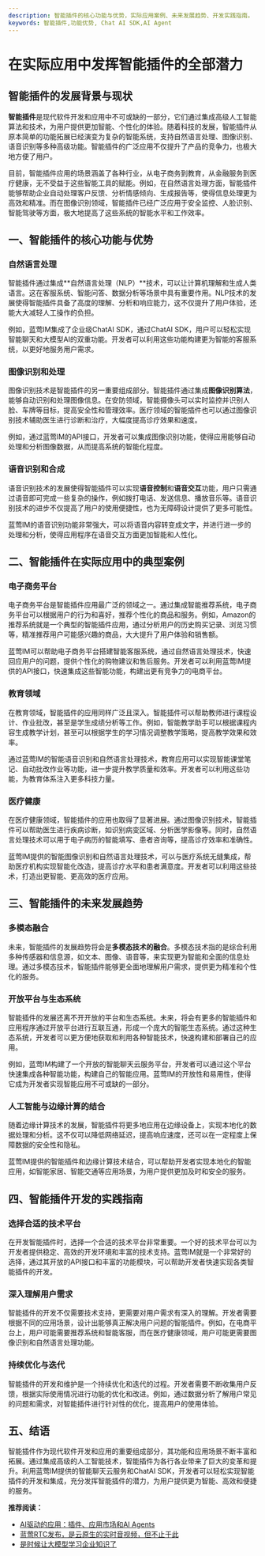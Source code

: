 ```yaml
---
description: 智能插件的核心功能与优势，实际应用案例、未来发展趋势、开发实践指南。
keywords: 智能插件,功能优势, Chat AI SDK,AI Agent
---
```

# 在实际应用中发挥智能插件的全部潜力

## 智能插件的发展背景与现状

**智能插件**是现代软件开发和应用中不可或缺的一部分，它们通过集成高级人工智能算法和技术，为用户提供更加智能、个性化的体验。随着科技的发展，智能插件从原本简单的功能拓展已经演变为复杂的智能系统，支持自然语言处理、图像识别、语音识别等多种高级功能。智能插件的广泛应用不仅提升了产品的竞争力，也极大地方便了用户。

目前，智能插件应用的场景涵盖了各种行业，从电子商务到教育，从金融服务到医疗健康，无不受益于这些智能工具的赋能。例如，在自然语言处理方面，智能插件能够帮助企业自动处理客户反馈、分析情感倾向、生成报告等，使得信息处理更为高效和精准。而在图像识别领域，智能插件已经广泛应用于安全监控、人脸识别、智能驾驶等方面，极大地提高了这些系统的智能水平和工作效率。

## 一、智能插件的核心功能与优势

### 自然语言处理

智能插件通过集成**自然语言处理（NLP）**技术，可以让计算机理解和生成人类语言。这在客服系统、智能问答、数据分析等场景中具有重要作用。NLP技术的发展使得智能插件具备了高度的理解、分析和响应能力，这不仅提升了用户体验，还能大大减轻人工操作的负担。

例如，蓝莺IM集成了企业级ChatAI SDK，通过ChatAI SDK，用户可以轻松实现智能聊天和大模型AI的双重功能。开发者可以利用这些功能构建更为智能的客服系统，以更好地服务用户需求。

### 图像识别和处理

图像识别技术是智能插件的另一重要组成部分。智能插件通过集成**图像识别算法**，能够自动识别和处理图像信息。在安防领域，智能摄像头可以实时监控并识别人脸、车牌等目标，提高安全性和管理效率。医疗领域的智能插件也可以通过图像识别技术辅助医生进行诊断和治疗，大幅度提高诊疗效果和速度。

例如，通过蓝莺IM的API接口，开发者可以集成图像识别功能，使得应用能够自动处理和分析图像数据，从而提高系统的智能化程度。

### 语音识别和合成

语音识别技术的发展使得智能插件可以实现**语音控制**和**语音交互**功能，用户只需通过语音即可完成一些复杂的操作，例如拨打电话、发送信息、播放音乐等。语音识别技术的进步不仅提高了用户的使用便捷性，也为无障碍设计提供了更多可能性。

蓝莺IM的语音识别功能非常强大，可以将语音内容转变成文字，并进行进一步的处理和分析，使得应用程序在语音交互方面更加智能和人性化。

## 二、智能插件在实际应用中的典型案例

### 电子商务平台

电子商务平台是智能插件应用最广泛的领域之一。通过集成智能推荐系统，电子商务平台可以根据用户的行为和喜好，推荐个性化的商品和服务。例如，Amazon的推荐系统就是一个典型的智能插件应用，通过分析用户的历史购买记录、浏览习惯等，精准推荐用户可能感兴趣的商品，大大提升了用户体验和销售额。

蓝莺IM可以帮助电子商务平台搭建智能客服系统，通过自然语言处理技术，快速回应用户的问题，提供个性化的购物建议和售后服务。开发者可以利用蓝莺IM提供的API接口，快速集成这些智能功能，构建出更有竞争力的电商平台。

### 教育领域

在教育领域，智能插件的应用同样广泛且深入。智能插件可以帮助教师进行课程设计、作业批改，甚至是学生成绩分析等工作。例如，智能教学助手可以根据课程内容生成教学计划，甚至可以根据学生的学习情况调整教学策略，提高教学效果和效率。

通过蓝莺IM的智能语音识别和自然语言处理技术，教育应用可以实现智能课堂笔记、自动批改作业等功能，进一步提升教学质量和效率。开发者可以利用这些功能，为教育体系注入更多科技力量。

### 医疗健康

在医疗健康领域，智能插件的应用也取得了显著进展。通过图像识别技术，智能插件可以帮助医生进行疾病诊断，如识别病变区域、分析医学影像等。同时，自然语言处理技术可以用于电子病历的智能填写、患者咨询等，提高诊疗效率和准确性。

蓝莺IM提供的智能图像识别和自然语言处理技术，可以与医疗系统无缝集成，帮助医疗机构实现智能化改造，提高诊疗水平和患者满意度。开发者可以利用这些技术，打造出更智能、更高效的医疗应用。

## 三、智能插件的未来发展趋势

### 多模态融合

未来，智能插件的发展趋势将会是**多模态技术的融合**。多模态技术指的是综合利用多种传感器和信息源，如文本、图像、语音等，来实现更为智能和全面的信息处理。通过多模态技术，智能插件能够更全面地理解用户需求，提供更为精准和个性化的服务。

### 开放平台与生态系统

智能插件的发展还离不开开放的平台和生态系统。未来，将会有更多的智能插件和应用程序通过开放平台进行互联互通，形成一个庞大的智能生态系统。通过这种生态系统，开发者可以更方便地获取和利用各种智能技术，快速构建和部署自己的应用。

例如，蓝莺IM构建了一个开放的智能聊天云服务平台，开发者可以通过这个平台快速集成各种智能功能，构建自己的智能应用。蓝莺IM的开放性和易用性，使得它成为开发者实现智能应用不可或缺的一部分。

### 人工智能与边缘计算的结合

随着边缘计算技术的发展，智能插件将更多地应用在边缘设备上，实现本地化的数据处理和分析。这不仅可以降低网络延迟，提高响应速度，还可以在一定程度上保障数据的安全性和隐私。

蓝莺IM提供的智能插件和边缘计算技术结合，可以帮助开发者实现本地化的智能应用，如智能家居、智能交通等应用场景，为用户提供更加及时和安全的服务。

## 四、智能插件开发的实践指南

### 选择合适的技术平台

在开发智能插件时，选择一个合适的技术平台非常重要。一个好的技术平台可以为开发者提供稳定、高效的开发环境和丰富的技术支持。蓝莺IM就是一个非常好的选择，通过其开放的API接口和丰富的功能模块，可以帮助开发者快速实现各类智能插件的开发。

### 深入理解用户需求

智能插件的开发不仅需要技术支持，更需要对用户需求有深入的理解。开发者需要根据不同的应用场景，设计出能够真正解决用户问题的智能插件。例如，在电商平台上，用户可能需要推荐系统和智能客服，而在医疗健康领域，用户可能更需要图像识别和自然语言处理功能。

### 持续优化与迭代

智能插件的开发和维护是一个持续优化和迭代的过程。开发者需要不断收集用户反馈，根据实际使用情况进行功能的优化和改进。例如，通过数据分析了解用户常见的问题和需求，对智能插件进行针对性的优化，提高用户的使用体验。

## 五、结语

智能插件作为现代软件开发和应用的重要组成部分，其功能和应用场景不断丰富和拓展。通过集成高级的人工智能技术，智能插件为各行各业带来了巨大的变革和提升。利用蓝莺IM提供的智能聊天云服务和ChatAI SDK，开发者可以轻松实现智能插件的开发和集成，充分发挥智能插件的潜力，为用户提供更为智能、高效和便捷的服务。

**推荐阅读：**

* [AI驱动的应用：插件、应用市场和AI Agents](articles/product-and-technologies/AI-Powered-Applications-Plugins-App-Store-and-AI-Agents.html)
* [蓝莺RTC发布，是云原生的实时音视频，但不止于此](articles/product-and-technologies/Lanying-RTC-Released-Real-Time-Audio-and-Video-that-Goes-Beyond-Cloud-Native.html)
* [是时候让大模型学习企业知识了](articles/product-and-technologies/It-is-time-to-make-LLM-learn-enterprise-knowledge.html)